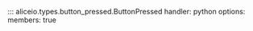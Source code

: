 ::: aliceio.types.button_pressed.ButtonPressed
    handler: python
    options:
      members: true
